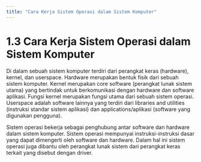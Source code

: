 ```yaml
---
title: "Cara Kerja Sistem Operasi dalam Sistem Komputer"
---
```

# 1.3 Cara Kerja Sistem Operasi dalam Sistem Komputer
Di dalam sebuah sistem komputer terdiri dari perangkat keras (hardware), kernel, dan userspace. Hardware merupakan bentuk fisik dari sebuah sistem komputer. Kernel merupakan core software (perangkat lunak sistem utama) yang bertindak untuk berkomunikasi dengan hardware dan software aplikasi. Fungsi kernel merupakan fungsi utama dari sebuah sistem operasi. Userspace adalah software lainnya yang terdiri dari libraries and utilities (instruksi standar sistem aplikasi) dan applications/aplikasi (software yang digunakan pengguna).

Sistem operasi bekerja sebagai penghubung antar software dan hardware dalam sistem komputer. Sistem operasi mempunyai instruksi-instruksi dasar yang dapat dimengerti oleh software dan hardware. Dalam hal ini sistem operasi juga dibantu oleh perangkat lunak sistem dari perangkat keras terkait yang disebut dengan driver.